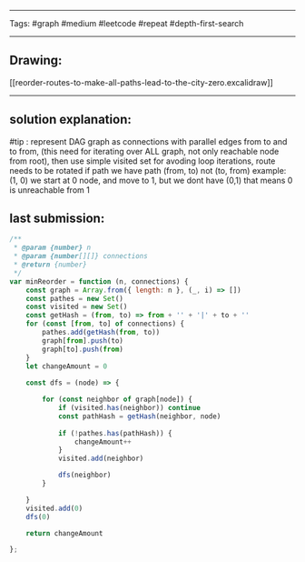 


----

Tags: #graph #medium #leetcode #repeat #depth-first-search 

----

## Drawing:
[[reorder-routes-to-make-all-paths-lead-to-the-city-zero.excalidraw]]

----


## solution explanation:
#tip : represent DAG graph as connections with parallel edges from to and to from, (this need for iterating over ALL graph, not only reachable node from root), then use simple visited set for avoding loop iterations, route needs to be rotated if path we have path (from, to) not (to, from)
example: (1, 0) we start at 0 node, and move to 1, but we dont have (0,1) that means 0 is unreachable from 1

## last submission:
```javascript
/**
 * @param {number} n
 * @param {number[][]} connections
 * @return {number}
 */
var minReorder = function (n, connections) {
    const graph = Array.from({ length: n }, (_, i) => [])
    const pathes = new Set()
    const visited = new Set()
    const getHash = (from, to) => from + '' + '|' + to + ''
    for (const [from, to] of connections) {
        pathes.add(getHash(from, to))
        graph[from].push(to)
        graph[to].push(from)
    }
    let changeAmount = 0
    
    const dfs = (node) => {

        for (const neighbor of graph[node]) {
            if (visited.has(neighbor)) continue
            const pathHash = getHash(neighbor, node)
            
            if (!pathes.has(pathHash)) {
                changeAmount++
            }
            visited.add(neighbor)

            dfs(neighbor)
        }

    }
    visited.add(0)
    dfs(0)

    return changeAmount

};
```



